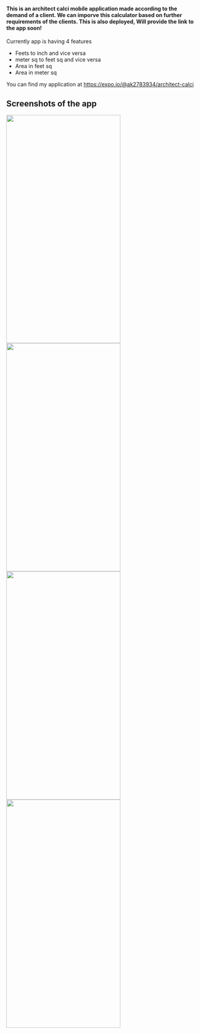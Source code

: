 #### This is an architect calci mobile application made according to the demand of a client. We can imporve this calculator based on further requirements of the clients. This is also deployed, Will provide the link to the app soon!

Currently app is having 4 features

- Feets to inch and vice versa
- meter sq to feet sq and vice versa
- Area in feet sq
- Area in meter sq

You can find my application at https://expo.io/@ak2783934/architect-calci

## Screenshots of the app

<img src="https://i.imgur.com/wrMNLbJ.jpg" width="300" height="600">
<img src="https://i.imgur.com/hF1iutp.jpg" width="300" height="600">
<img src="https://i.imgur.com/cLwfOp9.jpg" width="300" height="600">
<img src="https://i.imgur.com/gkW0XPN.jpg" width="300" height="600">
